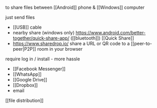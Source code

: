 to share files between [[Android]] phone & [[Windows]] computer

just send files
- [[USB]] cable
- nearby share (windows only) https://www.android.com/better-together/quick-share-app/ ([[bluetooth]]) [[Quick Share]]
- https://www.sharedrop.io/ share a URL or QR code to a [[peer-to-peer|P2P]] room in your browser

require log in / install - more hassle
- [[Facebook Messenger]]
- [[WhatsApp]]
- [[Google Drive]]
- [[Dropbox]]
- email

[[file distribution]]